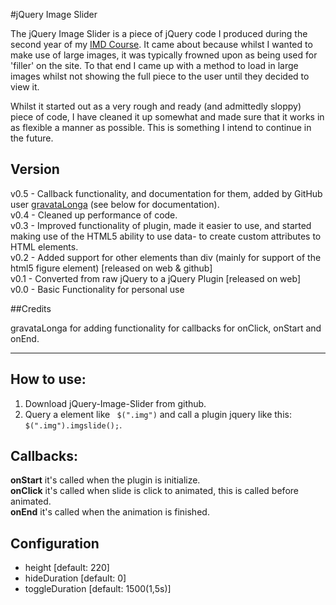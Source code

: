 #jQuery Image Slider

The jQuery Image Slider is a piece of jQuery code I produced during the second year of my [IMD Course](http://imdweb.infj.ulst.ac.uk/). It came about because whilst I wanted to make use of large images, it was typically frowned upon as being used for 'filler' on the site. To that end I came up with a method to load in large images whilst not showing the full piece to the user until they decided to view it.

Whilst it started out as a very rough and ready (and admittedly sloppy) piece of code, I have cleaned it up somewhat and made sure that it works in as flexible a manner as possible. This is something I intend to continue in the future.

## Version

v0.5 - Callback functionality, and documentation for them, added by GitHub user [gravataLonga](https://github.com/gravataLonga) (see below for documentation).  
v0.4 - Cleaned up performance of code.   
v0.3 - Improved functionality of plugin, made it easier to use, and started making use of the HTML5 ability to use data- to create custom attributes to HTML elements.  
v0.2 - Added support for other elements than div (mainly for support of the html5 figure element) [released on web & github]  
v0.1 - Converted from raw jQuery to a jQuery Plugin [released on web]  
v0.0 - Basic Functionality for personal use  

##Credits

gravataLonga for adding functionality for callbacks for onClick, onStart and onEnd.

 * * * 
 
## How to use:
 
1. Download jQuery-Image-Slider from github.
2. Query a element like ` $(".img")` and call a plugin jquery like this: `$(".img").imgslide();`.

## Callbacks:
 
**onStart** it's called when the plugin is initialize.  
**onClick** it's called when slide is click to animated, this is called before animated.  
**onEnd** it's called when the animation is finished.  

## Configuration

* height [default: 220]  
* hideDuration [default: 0]
* toggleDuration [default: 1500(1,5s)]

 